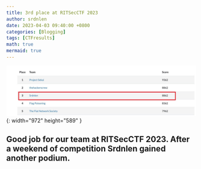 ```yaml
---
title: 3rd place at RITSecCTF 2023
author: srdnlen
date: 2023-04-03 09:40:00 +0800
categories: [Blogging]
tags: [CTFresults]
math: true
mermaid: true
---
```

![RITSecCTF 2023 scoreboard](/postsimg/RITSecCTF23.jpg){: width="972" height="589" }

Good job for our team at RITSecCTF 2023. After a weekend of competition Srdnlen gained another podium.
---
